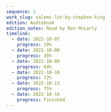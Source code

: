 ```yaml
---
sequence: 1
work_slug: salems-lot-by-stephen-king
edition: Audiobook
edition_notes: Read by Ron McLarty
timeline:
  - date: 2022-10-07
    progress: 19%
  - date: 2022-10-08
    progress: 30%
  - date: 2022-10-09
    progress: 64%
  - date: 2022-10-10
    progress: 72%
  - date: 2022-10-13
    progress: 75%
  - date: 2022-10-14
    progress: Finished
---
```

